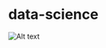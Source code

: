 # data-science
![Alt text](https://www.google.com/url?sa=i&url=https%3A%2F%2Fstemettes.org%2Fzine%2Farticles%2Fhow-my-love-of-maths-led-to-my-career-in-data-science-at-mi6%2F&psig=AOvVaw2tck9J6gI-8SmYnwIEYMTh&ust=1699922629979000&source=images&cd=vfe&opi=89978449&ved=0CA8QjRxqFwoTCJje8bTfv4IDFQAAAAAdAAAAABAD)
